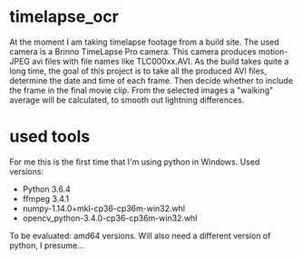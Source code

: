 # timelapse_ocr

At the moment I am taking timelapse footage from a build site. The used camera 
is a Brinno TimeLapse Pro camera. This camera produces motion-JPEG avi files 
with file names like TLC000xx.AVI. As the build takes quite a long time, the 
goal of this project is to take all the produced AVI files, determine the date
and time of each frame. Then decide whether to include the frame in the final 
movie clip. From the selected images a "walking" average will be calculated, to
smooth out lightning differences. 

# used tools

For me this is the first time that I'm using python in Windows. Used versions:
- Python 3.6.4 
- ffmpeg 3.4.1 
- numpy-1.14.0+mkl-cp36-cp36m-win32.whl
- opencv_python-3.4.0-cp36-cp36m-win32.whl

To be evaluated: amd64 versions. Will also need a different version of python,
I presume...
